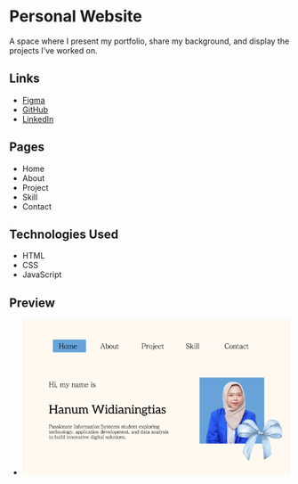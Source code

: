  # Personal Website

A space where I present my portfolio, share my background, and display the projects I’ve worked on.

## Links

- [Figma](https://www.figma.com/design/OQK44GP7ewiy1MKNtAzQ9H/Untitled?node-id=0-1&p=f&t=HAo9OabeCEkAs79d-0)
- [GitHub](https://github.com/Hanummmmm)
- [LinkedIn](https://www.linkedin.com/in/hanum-widianingtias-4a5823382/)

## Pages

- Home
- About
- Project
- Skill
- Contact

## Technologies Used

- HTML
- CSS
- JavaScript

## Preview

- ![Website Preview](/assets/homepage.png)